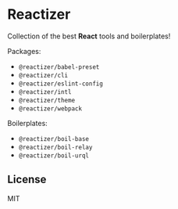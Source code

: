 # Reactizer

Collection of the best **React** tools and boilerplates!

Packages:
* `@reactizer/babel-preset`
* `@reactizer/cli`
* `@reactizer/eslint-config`
* `@reactizer/intl`
* `@reactizer/theme`
* `@reactizer/webpack`

Boilerplates:
* `@reactizer/boil-base`
* `@reactizer/boil-relay`
* `@reactizer/boil-urql`

## License

MIT
